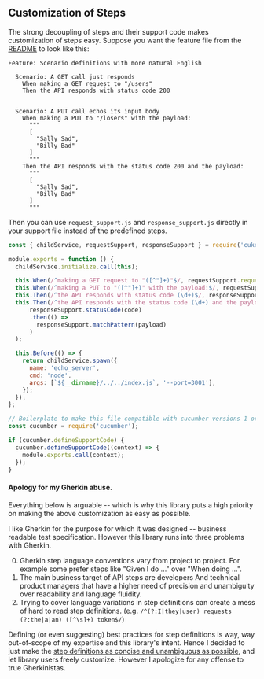 ## Customization of Steps

The strong decoupling of steps and their support code makes customization of steps easy.  Suppose you want the feature file from the [README](README.md) to look like this:

```cucumber
Feature: Scenario definitions with more natural English

  Scenario: A GET call just responds
    When making a GET request to "/users"
    Then the API responds with status code 200


  Scenario: A PUT call echos its input body
    When making a PUT to "/losers" with the payload:
      """
      [
        "Sally Sad",
        "Billy Bad"
      ]
      """
    Then the API responds with the status code 200 and the payload:
      """
      [
        "Sally Sad",
        "Billy Bad"
      ]
      """
```

Then you can use `request_support.js` and `response_support.js` directly in your support file instead of the predefined steps.


```javascript
const { childService, requestSupport, responseSupport } = require('cukelib');

module.exports = function () {
  childService.initialize.call(this);

  this.When(/^making a GET request to "([^"]+)"$/, requestSupport.requestGET);
  this.When(/^making a PUT to "([^"]+)" with the payload:$/, requestSupport.requestPUT);
  this.Then(/^the API responds with status code (\d+)$/, responseSupport.statusCode);
  this.Then(/^the API responds with the status code (\d+) and the payload:$/, (code, payload) =>
      responseSupport.statusCode(code)
      .then(() =>
        responseSupport.matchPattern(payload)
      )
  );

  this.Before(() => {
    return childService.spawn({
      name: 'echo_server',
      cmd: 'node',
      args: [`${__dirname}/../../index.js`, '--port=3001'],
    });
  });
};

// Boilerplate to make this file compatible with cucumber versions 1 or 2
const cucumber = require('cucumber');

if (cucumber.defineSupportCode) {
  cucumber.defineSupportCode((context) => {
    module.exports.call(context);
  });
}
```

#### Apology for my Gherkin abuse.

Everything below is arguable -- which is why this library puts a high priority on making the above customization as easy as possible.

I like Gherkin for the purpose for which it was designed -- business readable test specification. However this library runs into three problems with Gherkin.

0. Gherkin step language conventions vary from project to project. For example some prefer steps like "Given I do ..." over "When doing ...".
0. The main business target of API steps are developers And technical product managers that have a higher need of precision and unambiguity over readability and language fluidity.
0. Trying to cover language variations in step definitions can create a mess of hard to read step definitions. (e.g. `/^(?:I|they|user) requests (?:the|a|an) ([^\s]+) token$/`)

Defining (or even suggesting) best practices for step definitions is way, way out-of-scope of my expertise and this library's intent. Hence I decided to just make the [step definitions as concise and unambiguous as possible](README.md#step-definitions-conventions), and let library users freely customize. However I apologize for any offense to true Gherkinistas.
